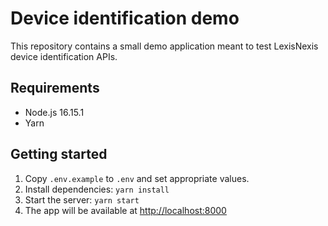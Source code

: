 # Device identification demo

This repository contains a small demo application meant to test LexisNexis device identification APIs.

## Requirements

- Node.js 16.15.1
- Yarn

## Getting started

1. Copy `.env.example` to `.env` and set appropriate values.
1. Install dependencies: `yarn install`
1. Start the server: `yarn start`
1. The app will be available at <http://localhost:8000>
